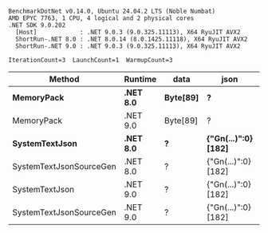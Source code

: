 ```

BenchmarkDotNet v0.14.0, Ubuntu 24.04.2 LTS (Noble Numbat)
AMD EPYC 7763, 1 CPU, 4 logical and 2 physical cores
.NET SDK 9.0.202
  [Host]            : .NET 9.0.3 (9.0.325.11113), X64 RyuJIT AVX2
  ShortRun-.NET 8.0 : .NET 8.0.14 (8.0.1425.11118), X64 RyuJIT AVX2
  ShortRun-.NET 9.0 : .NET 9.0.3 (9.0.325.11113), X64 RyuJIT AVX2

IterationCount=3  LaunchCount=1  WarmupCount=3  

```
| Method                  | Runtime  | data     | json                | Mean      | Error      | StdDev   | Min       | Max       | Gen0   | Allocated |
|------------------------ |--------- |--------- |-------------------- |----------:|-----------:|---------:|----------:|----------:|-------:|----------:|
| **MemoryPack**              | **.NET 8.0** | **Byte[89]** | **?**                   |  **50.79 ns** |   **2.307 ns** | **0.126 ns** |  **50.69 ns** |  **50.93 ns** | **0.0062** |     **104 B** |
| MemoryPack              | .NET 9.0 | Byte[89] | ?                   |  40.92 ns |  17.817 ns | 0.977 ns |  40.19 ns |  42.03 ns | 0.0062 |     104 B |
| **SystemTextJson**          | **.NET 8.0** | **?**        | **{&quot;Gn(...)&quot;:0} [182]** | **964.31 ns** |  **36.107 ns** | **1.979 ns** | **962.34 ns** | **966.30 ns** | **0.0057** |     **104 B** |
| SystemTextJsonSourceGen | .NET 8.0 | ?        | {&quot;Gn(...)&quot;:0} [182] | 957.96 ns |  26.742 ns | 1.466 ns | 956.82 ns | 959.62 ns | 0.0057 |     104 B |
| SystemTextJson          | .NET 9.0 | ?        | {&quot;Gn(...)&quot;:0} [182] | 967.51 ns | 101.312 ns | 5.553 ns | 963.44 ns | 973.84 ns | 0.0057 |     104 B |
| SystemTextJsonSourceGen | .NET 9.0 | ?        | {&quot;Gn(...)&quot;:0} [182] | 925.36 ns |  23.080 ns | 1.265 ns | 924.12 ns | 926.65 ns | 0.0057 |     104 B |
